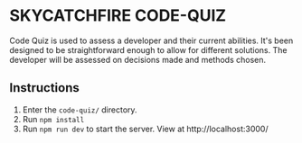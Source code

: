 # SKYCATCHFIRE CODE-QUIZ

Code Quiz is used to assess a developer and their current abilities. It's been designed to be straightforward enough to allow for different solutions. The developer will be assessed on decisions made and methods chosen.

## Instructions

1. Enter the `code-quiz/` directory.
2. Run `npm install`
3. Run `npm run dev` to start the server. View at http://localhost:3000/
